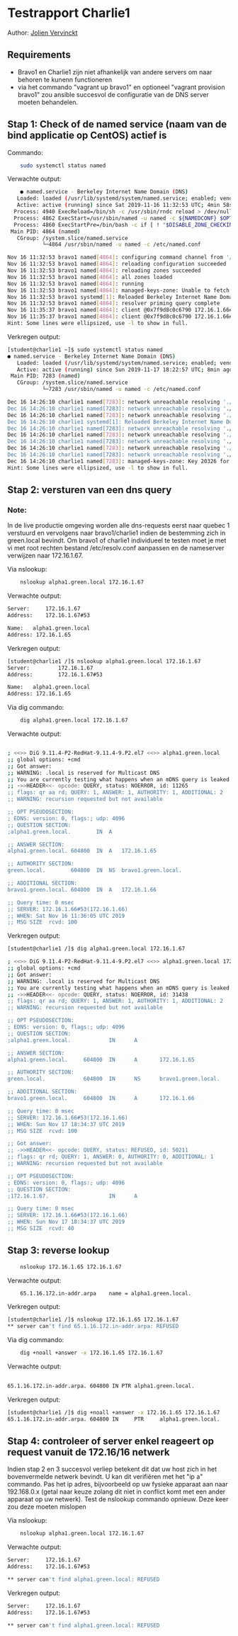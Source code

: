 # Testrapport Charlie1

Author: [Jolien Vervinckt](https://github.com/JolienVervinckt) 

## Requirements

* Bravo1 en Charlie1 zijn niet afhankelijk van andere servers om naar behoren te kunenn functioneren
* via het commando "vagrant up bravo1" en optioneel "vagrant provision bravo1" zou ansible succesvol de configuratie van de DNS server moeten behandelen.


## Stap 1: Check of de named service (naam van de bind applicatie op CentOS) actief is

Commando:

``` bash
    sudo systemctl status named
```

Verwachte output:

``` bash
    ● named.service - Berkeley Internet Name Domain (DNS)
   Loaded: loaded (/usr/lib/systemd/system/named.service; enabled; vendor preset: disabled)
   Active: active (running) since Sat 2019-11-16 11:32:53 UTC; 4min 58s ago
  Process: 4940 ExecReload=/bin/sh -c /usr/sbin/rndc reload > /dev/null 2>&1 || /bin/kill -HUP $MAINPID (code=exited, status=0/SUCCESS)
  Process: 4862 ExecStart=/usr/sbin/named -u named -c ${NAMEDCONF} $OPTIONS (code=exited, status=0/SUCCESS)
  Process: 4860 ExecStartPre=/bin/bash -c if [ ! "$DISABLE_ZONE_CHECKING" == "yes" ]; then /usr/sbin/named-checkconf -z "$NAMEDCONF"; else echo "Checking of zone files is disabled"; fi (code=exited, status=0/SUCCESS)
 Main PID: 4864 (named)
   CGroup: /system.slice/named.service
           └─4864 /usr/sbin/named -u named -c /etc/named.conf

Nov 16 11:32:53 bravo1 named[4864]: configuring command channel from '/etc/...y'
Nov 16 11:32:53 bravo1 named[4864]: reloading configuration succeeded
Nov 16 11:32:53 bravo1 named[4864]: reloading zones succeeded
Nov 16 11:32:53 bravo1 named[4864]: all zones loaded
Nov 16 11:32:53 bravo1 named[4864]: running
Nov 16 11:32:53 bravo1 named[4864]: managed-keys-zone: Unable to fetch DNSK...ed
Nov 16 11:32:53 bravo1 systemd[1]: Reloaded Berkeley Internet Name Domain (DNS).
Nov 16 11:32:53 bravo1 named[4864]: resolver priming query complete
Nov 16 11:35:37 bravo1 named[4864]: client @0x7f9d8c0c6790 172.16.1.66#5318...ed
Nov 16 11:35:37 bravo1 named[4864]: client @0x7f9d8c0c6790 172.16.1.66#5318...45
Hint: Some lines were ellipsized, use -l to show in full.

``` 
Verkregen output:

```bash
[student@charlie1 ~]$ sudo systemctl status named
● named.service - Berkeley Internet Name Domain (DNS)
   Loaded: loaded (/usr/lib/systemd/system/named.service; enabled; vendor preset: disabled)
   Active: active (running) since Sun 2019-11-17 18:22:57 UTC; 8min ago
 Main PID: 7283 (named)
   CGroup: /system.slice/named.service
           └─7283 /usr/sbin/named -u named -c /etc/named.conf

Dec 16 14:26:10 charlie1 named[7283]: network unreachable resolving './DNSK...53
Dec 16 14:26:10 charlie1 named[7283]: network unreachable resolving './DNSK...53
Dec 16 14:26:10 charlie1 named[7283]: network unreachable resolving './DNSK...53
Dec 16 14:26:10 charlie1 systemd[1]: Reloaded Berkeley Internet Name Domain...).
Dec 16 14:26:10 charlie1 named[7283]: network unreachable resolving './DNSK...53
Dec 16 14:26:10 charlie1 named[7283]: network unreachable resolving './DNSK...53
Dec 16 14:26:10 charlie1 named[7283]: network unreachable resolving './DNSK...53
Dec 16 14:26:10 charlie1 named[7283]: network unreachable resolving './DNSK...53
Dec 16 14:26:10 charlie1 named[7283]: network unreachable resolving './DNSK...53
Dec 16 14:26:10 charlie1 named[7283]: managed-keys-zone: Key 20326 for zone...ed
Hint: Some lines were ellipsized, use -l to show in full.

```

## Stap 2: versturen van een dns query

### Note: 
In de live productie omgeving worden alle dns-requests eerst naar quebec 1 verstuurd en vervolgens naar bravo1/charlie1 indien de bestemming zich in green.local bevindt. Om bravo1 of charlie1 individueel te testen moet je met vi met root rechten bestand /etc/resolv.conf aanpassen en de nameserver verwijzen naar 172.16.1.67.


Via nslookup:


``` bash
    nslookup alpha1.green.local 172.16.1.67
``` 

Verwachte output:


``` bash
Server:		172.16.1.67
Address:	172.16.1.67#53

Name:	alpha1.green.local
Address: 172.16.1.65
``` 
Verkregen output: 

```bash
[student@charlie1 /]$ nslookup alpha1.green.local 172.16.1.67
Server:         172.16.1.67
Address:        172.16.1.67#53

Name:   alpha1.green.local
Address: 172.16.1.65

```

Via dig commando:


``` bash
    dig alpha1.green.local 172.16.1.67
``` 

Verwachte output:


``` bash

; <<>> DiG 9.11.4-P2-RedHat-9.11.4-9.P2.el7 <<>> alpha1.green.local
;; global options: +cmd
;; Got answer:
;; WARNING: .local is reserved for Multicast DNS
;; You are currently testing what happens when an mDNS query is leaked to DNS
;; ->>HEADER<<- opcode: QUERY, status: NOERROR, id: 11265
;; flags: qr aa rd; QUERY: 1, ANSWER: 1, AUTHORITY: 1, ADDITIONAL: 2
;; WARNING: recursion requested but not available

;; OPT PSEUDOSECTION:
; EDNS: version: 0, flags:; udp: 4096
;; QUESTION SECTION:
;alpha1.green.local.		IN	A

;; ANSWER SECTION:
alpha1.green.local.	604800	IN	A	172.16.1.65

;; AUTHORITY SECTION:
green.local.		604800	IN	NS	bravo1.green.local.

;; ADDITIONAL SECTION:
bravo1.green.local.	604800	IN	A	172.16.1.66

;; Query time: 0 msec
;; SERVER: 172.16.1.66#53(172.16.1.66)
;; WHEN: Sat Nov 16 11:36:05 UTC 2019
;; MSG SIZE  rcvd: 100


``` 

Verkregen output:

```bash
[student@charlie1 /]$ dig alpha1.green.local 172.16.1.67

; <<>> DiG 9.11.4-P2-RedHat-9.11.4-9.P2.el7 <<>> alpha1.green.local 172.16.1.67
;; global options: +cmd
;; Got answer:
;; WARNING: .local is reserved for Multicast DNS
;; You are currently testing what happens when an mDNS query is leaked to DNS
;; ->>HEADER<<- opcode: QUERY, status: NOERROR, id: 31438
;; flags: qr aa rd; QUERY: 1, ANSWER: 1, AUTHORITY: 1, ADDITIONAL: 2
;; WARNING: recursion requested but not available

;; OPT PSEUDOSECTION:
; EDNS: version: 0, flags:; udp: 4096
;; QUESTION SECTION:
;alpha1.green.local.            IN      A

;; ANSWER SECTION:
alpha1.green.local.     604800  IN      A       172.16.1.65

;; AUTHORITY SECTION:
green.local.            604800  IN      NS      bravo1.green.local.

;; ADDITIONAL SECTION:
bravo1.green.local.     604800  IN      A       172.16.1.66

;; Query time: 0 msec
;; SERVER: 172.16.1.66#53(172.16.1.66)
;; WHEN: Sun Nov 17 18:34:37 UTC 2019
;; MSG SIZE  rcvd: 100

;; Got answer:
;; ->>HEADER<<- opcode: QUERY, status: REFUSED, id: 50211
;; flags: qr rd; QUERY: 1, ANSWER: 0, AUTHORITY: 0, ADDITIONAL: 1
;; WARNING: recursion requested but not available

;; OPT PSEUDOSECTION:
; EDNS: version: 0, flags:; udp: 4096
;; QUESTION SECTION:
;172.16.1.67.                   IN      A

;; Query time: 0 msec
;; SERVER: 172.16.1.66#53(172.16.1.66)
;; WHEN: Sun Nov 17 18:34:37 UTC 2019
;; MSG SIZE  rcvd: 40

```

## Stap 3: reverse lookup

``` bash
    nslookup 172.16.1.65 172.16.1.67
``` 

Verwachte output:


``` bash
    65.1.16.172.in-addr.arpa	name = alpha1.green.local.

``` 
Verkregen output:

```bash
[student@charlie1 /]$ nslookup 172.16.1.65 172.16.1.67
** server can't find 65.1.16.172.in-addr.arpa: REFUSED
```

Via dig commando:


``` bash
    dig +noall +answer -x 172.16.1.65 172.16.1.67
``` 

Verwachte output:

``` bash
    
65.1.16.172.in-addr.arpa. 604800 IN	PTR	alpha1.green.local.

``` 
Verkregen output:

```bash
[student@charlie1 /]$ dig +noall +answer -x 172.16.1.65 172.16.1.67
65.1.16.172.in-addr.arpa. 604800 IN     PTR     alpha1.green.local.

```



## Stap 4: controleer of server enkel reageert op request vanuit de 172.16/16 netwerk

Indien stap 2 en 3 succesvol verliep betekent dit dat uw host zich in het bovenvermelde netwerk bevindt. U kan dit verifiëren met het "ip a" commando.
Pas het ip adres, bijvoorbeeld op uw fysieke apparaat aan naar 192.168.0.x (getal naar keuze zolang dit niet in conflict komt met een ander apparaat op uw netwerk). Test de nslookup commando opnieuw. Deze keer zou deze moeten mislopen

Via nslookup:


``` bash
    nslookup alpha1.green.local 172.16.1.67
``` 

Verwachte output:


``` bash
Server:		172.16.1.67
Address:	172.16.1.67#53

** server can't find alpha1.green.local: REFUSED


``` 

Verkregen output:

``` bash
Server:		172.16.1.67
Address:	172.16.1.67#53

** server can't find alpha1.green.local: REFUSED
``` 
